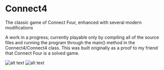 # Connect4
The classic game of Connect Four, enhanced with several modern modifications

A work in a progress; currently playable only by compiling all of the source files and running the program through the main() method in the Connect4/Connect4 class. This was built originally as a proof to my friend that Connect Four is a solved game.

![alt text](https://cloud.githubusercontent.com/assets/8358648/8475872/52a92e22-2070-11e5-8e6e-afb5496c47c9.png "VS Human menu")
![alt text](https://cloud.githubusercontent.com/assets/8358648/8475874/566b387a-2070-11e5-990a-f7bef0bd610c.png "Connect4")